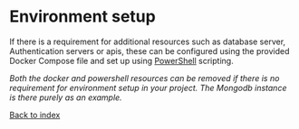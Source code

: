 # Environment setup

If there is a requirement for additional resources such as database server, Authentication servers or apis, these can be configured using the provided Docker Compose file and set up using [PowerShell](https://github.com/PowerShell/PowerShell) scripting.

*Both the docker and powershell resources can be removed if there is no requirement for environment setup in your project. The Mongodb instance is there purely as an example.* 

[Back to index](../README.md)
